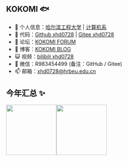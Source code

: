 ## KOKOMI 🐟

- 🐧 个人信息：<a href="http://www.hrbeu.edu.cn/" target="_blank">哈尔滨工程大学</a> | <a href="http://cstc.hrbeu.edu.cn/" target="_blank">计算机系</a>
- 🏡 代码：<a href="https://github.com/xhd0728" target="_blank">Github xhd0728</a> | <a href="https://gitee.com/xhd0728" target="_blank">Gitee xhd0728</a>
- 🌱 论坛：<a href="http://106.13.0.241/">KOKOMI FORUM</a>
- 🌱 博客：<a href="https://xhd0728.github.io">KOKOMI BLOG</a>
- 😺 视频：<a href="https://space.bilibili.com/381611499">bilibili xhd0728</a>
- 💬 微信：R983454499 (备注：GitHub / Gitee)
- 📫 邮箱：<a href="xhd0728@hrbeu.edu.cn">xhd0728@hrbeu.edu.cn</a>

## 今年汇总 ✨

<img align="" height="137px" src="https://github-readme-stats.vercel.app/api?username=xhd0728&hide_title=true&hide_border=true&show_icons=true&include_all_commits=true&line_height=21&bg_color=0,EC6C6C,FFD479,FFFC79,73FA79&theme=graywhite&locale=cn" /><img align="" height="137px" src="https://github-readme-stats.vercel.app/api/top-langs/?username=xhd0728&hide_title=true&hide_border=true&layout=compact&bg_color=0,73FA79,73FDFF,D783FF&theme=graywhite&locale=cn" />
